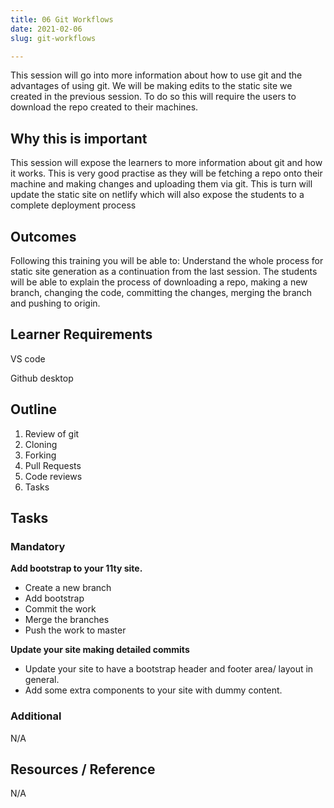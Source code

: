 ```yaml
---
title: 06 Git Workflows
date: 2021-02-06
slug: git-workflows

---
```

This session will go into more information about how to use git and the advantages of using git. We will be making edits to the static site we created in the previous session. To do so this will require the users to download the repo created to their machines.

## **Why this is important**

This session will expose the learners to more information about git and how it works. This is very good practise as they will be fetching a repo onto their machine and making changes and uploading them via git. This is turn will update the static site on netlify which will also expose the students to a complete deployment process

## **Outcomes**

Following this training you will be able to: Understand the whole process for static site generation as a continuation from the last session. The students will be able to explain the process of downloading a repo, making a new branch, changing the code, committing the changes, merging the branch and pushing to origin.

## **Learner Requirements**

VS code

Github desktop

## **Outline**

1. Review of git
2. Cloning
3. Forking
4. Pull Requests
5. Code reviews
6. Tasks

## **Tasks**

### **Mandatory**

**Add bootstrap to your 11ty site.**

* Create a new branch
* Add bootstrap
* Commit the work
* Merge the branches
* Push the work to master

**Update your site making detailed commits**

* Update your site to have a bootstrap header and footer area/ layout in general.
* Add some extra components to your site with dummy content. 

### **Additional**

N/A

## **Resources / Reference**

N/A